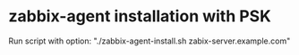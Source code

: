 # zabbix-agent installation with PSK
Run script with option: "./zabbix-agent-install.sh zabix-server.example.com"
